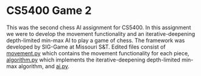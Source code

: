# CS5400 Game 2

This was the second chess AI assignment for CS5400. In this assignment we were to develop the movement functionality and an iterative-deepening depth-limited min-max AI to play a game of chess. The framework was developed by SIG-Game at Missouri S&T. Edited files consist of [movement.py](https://github.com/dthomeczek/CS5400-SP2022-Game-2/blob/main/Joueur.py/games/chess/movement.py) which contains the movement functionality for each piece, [algorithm.py](https://github.com/dthomeczek/CS5400-SP2022-Game-2/blob/main/Joueur.py/games/chess/algorithm.py) which implements the iterative-deepening depth-limited min-max algorithm, and [ai.py](https://github.com/dthomeczek/CS5400-SP2022-Game-2/blob/main/Joueur.py/games/chess/ai.py).
